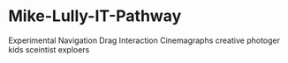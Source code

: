 # Mike-Lully-IT-Pathway
Experimental Navigation
Drag Interaction
Cinemagraphs
creative 
photoger 
kids
sceintist
exploers 

